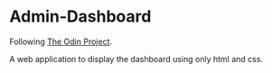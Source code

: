 # Admin-Dashboard

Following [The Odin Project](https://www.theodinproject.com/).

A web application to display the dashboard using only html and css.
